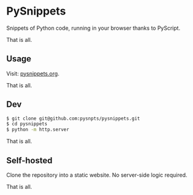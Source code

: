 # PySnippets

Snippets of Python code, running in your browser thanks to PyScript.

That is all.

## Usage

Visit: [pysnippets.org](https://pysnippets.org).

That is all.

## Dev

```sh
$ git clone git@github.com:pysnpts/pysnippets.git
$ cd pysnippets
$ python -m http.server
```

That is all.

## Self-hosted

Clone the repository into a static website. No server-side logic required.

That is all.